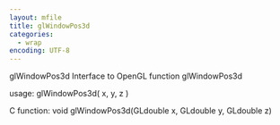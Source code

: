 ```yaml
---
layout: mfile
title: glWindowPos3d
categories:
  - wrap
encoding: UTF-8
---
```


glWindowPos3d  Interface to OpenGL function glWindowPos3d

usage:  glWindowPos3d( x, y, z )

C function:  void glWindowPos3d(GLdouble x, GLdouble y, GLdouble z)